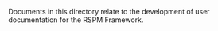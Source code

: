 Documents in this directory relate to the development of user documentation for the RSPM Framework.
